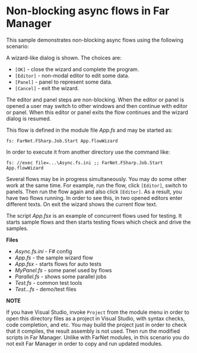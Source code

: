 
# Non-blocking async flows in Far Manager

This sample demonstrates non-blocking async flows using the following scenario:

A wizard-like dialog is shown. The choices are:

- `[OK]` - close the wizard and complete the program.
- `[Editor]` - non-modal editor to edit some data.
- `[Panel]` - panel to represent some data.
- `[Cancel]` - exit the wizard.

The editor and panel steps are non-blocking. When the editor or panel is opened
a user may switch to other windows and then continue with editor or panel. When
this editor or panel exits the flow continues and the wizard dialog is resumed.

This flow is defined in the module file *App.fs* and may be started as:

    fs: FarNet.FSharp.Job.Start App.flowWizard

In order to execute it from another directory use the command like:

    fs: //exec file=...\Async.fs.ini ;; FarNet.FSharp.Job.Start App.flowWizard

Several flows may be in progress simultaneously. You may do some other work at
the same time. For example, run the flow, click `[Editor]`, switch to panels.
Then run the flow again and also click `[Editor]`. As a result, you have two
flows running. In order to see this, in two opened editors enter different
texts. On exit the wizard shows the current flow text.

The script *App.fsx* is an example of concurrent flows used for testing. It
starts sample flows and then starts testing flows which check and drive the
samples.

**Files**

- *Async.fs.ini* - F# config
- *App.fs* - the sample wizard flow
- *App.fsx* - starts flows for auto tests
- *MyPanel.fs* - some panel used by flows
- *Parallel.fs* - shows some parallel jobs
- *Test.fs* - common test tools
- *Test...fs* - demo/test files

**NOTE**

If you have Visual Studio, invoke `Project` from the module menu in order to
open this directory files as a project in Visual Studio, with syntax checks,
code completion, and etc. You may build the project just in order to check
that it compiles, the result assembly is not used. Then run the modified
scripts in Far Manager. Unlike with FarNet modules, in this scenario you
do not exit Far Manager in order to copy and run updated modules.
